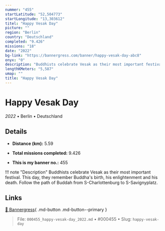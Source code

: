 ```yaml
---
nummer: "455"
startLatitude: "52,504773"
startLongitude: "13,303612"
titel: "Happy Vesak Day"
picture: ""
region: "Berlin"
country: "Deutschland"
completed: "9.426"
missions: "18"
date: "2022"
bg-link: "https://bannergress.com/banner/happy-vesak-day-abc8"
onyx: "0"
description: "Buddhists celebrate Vesak as their most important festival. This day, they remember Buddha's birth, his enlightenment and his death. Follow the path of Buddah from S-Charlottenburg to S-Savignyplatz."
lengthKMeters: "5,587"
umap: ""
title: "Happy Vesak Day"
---
```

# Happy Vesak Day

*2022* • Berlin • Deutschland



## Details
- **Distance (km):** 5.59

- **Total missions completed:** 9.426
- **This is my banner no.:** 455


!!! note "Description"
    Buddhists celebrate Vesak as their most important festival. This day, they remember Buddha's birth, his enlightenment and his death. Follow the path of Buddah from S-Charlottenburg to S-Savignyplatz.



## Links
[🔗 Bannergress](https://bannergress.com/banner/happy-vesak-day-abc8){ .md-button .md-button--primary }



> File: `000455_happy-vesak-day_2022.md` • #000455 • Slug: `happy-vesak-day`
